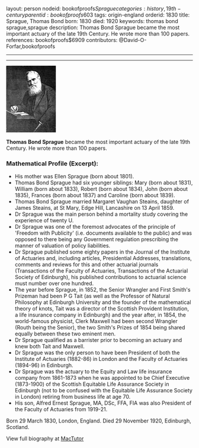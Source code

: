 layout: person
nodeid: bookofproofs$Sprague
categories: history,19th-century
parentid: bookofproofs$603
tags: origin-england
orderid: 1830
title: Sprague, Thomas Bond
born: 1830
died: 1920
keywords: thomas bond sprague,sprague
description: Thomas Bond Sprague became the most important actuary of the late 19th Century. He wrote more than 100 papers.
references: bookofproofs$6909
contributors: @David-O-Forfar,bookofproofs

---



---

![Sprague.jpg](https://github.com/bookofproofs/bookofproofs.github.io/blob/main/_sources/_assets/images/portraits/Sprague.jpg?raw=true)

**Thomas Bond Sprague** became the most important actuary of the late 19th Century. He wrote more than 100 papers.

### Mathematical Profile (Excerpt):
* His mother was Ellen Sprague (born about 1801).
* Thomas Bond Sprague had six younger siblings: Mary (born about 1831), William (born about 1833), Robert (born about 1834), John (born about 1835), Frances (born about 1837) and Caroline (born about 1839).
* Thomas Bond Sprague married Margaret Vaughan Steains, daughter of James Steains, at St Mary, Edge Hill, Lancashire on 13 April 1859.
* Dr Sprague was the main person behind a mortality study covering the experience of twenty U.
* Dr Sprague was one of the foremost advocates of the principle of 'Freedom with Publicity' (i.e. documents available to the public) and was opposed to there being any Government regulation prescribing the manner of valuation of policy liabilities.
* Dr Sprague published some eighty papers in the Journal of the Institute of Actuaries and, including articles, Presidential Addresses, translations, comments and reviews for this and other actuarial journals (Transactions of the Faculty of Actuaries, Transactions of the Actuarial Society of Edinburgh), his published contributions to actuarial science must number over one hundred.
* The year before Sprague, in 1852, the Senior Wrangler and First Smith's Prizeman had been P G Tait (as well as the Professor of Natural Philosophy at Edinburgh University and the founder of the mathematical theory of knots, Tait was a director of the Scottish Provident Institution, a life insurance company in Edinburgh) and the year after, in 1854, the world-famous physicist, Clerk Maxwell had been second Wrangler (Routh being the Senior), the two Smith's Prizes of 1854 being shared equally between these two eminent men.
* Dr Sprague qualified as a barrister prior to becoming an actuary and knew both Tait and Maxwell.
* Dr Sprague was the only person to have been President of both the Institute of Actuaries (1882-86) in London and the Faculty of Actuaries (1894-96) in Edinburgh.
* Dr Sprague was the actuary to the Equity and Law life insurance company from 1861-1873 when he was appointed to be Chief Executive (1873-1900) of the Scottish Equitable Life Assurance Society in Edinburgh (not to be confused with the Equitable Life Assurance Society in London) retiring from business life at age 70.
* His son, Alfred Ernest Sprague, MA, DSc, FFA, FIA was also President of the Faculty of Actuaries from 1919-21.

Born 29 March 1830, London, England. Died 29 November 1920, Edinburgh, Scotland.

View full biography at [MacTutor](https://mathshistory.st-andrews.ac.uk/Biographies/Sprague/)
